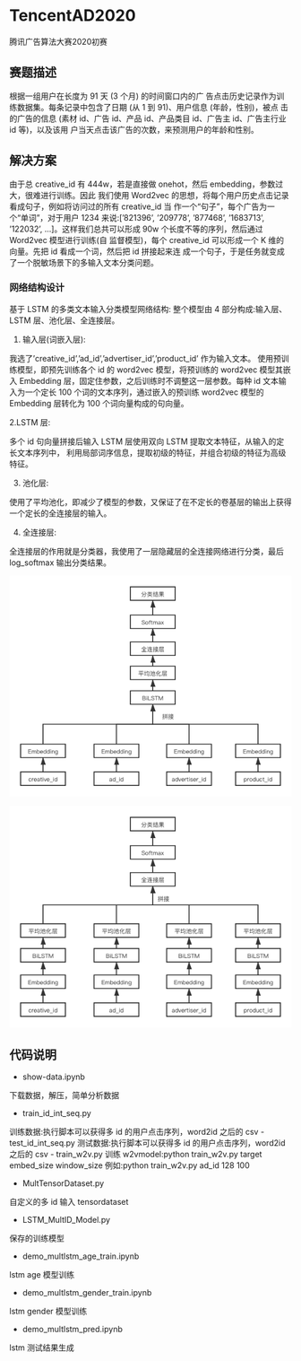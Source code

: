 # TencentAD2020
腾讯广告算法大赛2020初赛

## 赛题描述
根据一组用户在长度为 91 天 (3 个月) 的时间窗口内的广 告点击历史记录作为训练数据集。每条记录中包含了日期 (从 1 到 91)、用户信息 (年龄，性别)，被点 击的广告的信息 (素材 id、广告 id、产品 id、产品类目 id、广告主 id、广告主行业 id 等)，以及该用 户当天点击该广告的次数，来预测用户的年龄和性别。

## 解决方案
由于总 creative_id 有 444w，若是直接做 onehot，然后 embedding，参数过大，很难进行训练。因此 我们使用 Word2vec 的思想，将每个用户历史点击记录看成句子，例如将访问过的所有 creative_id 当 作一个“句子”，每个广告为一个“单词”，对于用户 1234 来说:[’821396’, ’209778’, ’877468’, ’1683713’, ’122032’, ...]。这样我们总共可以形成 90w 个长度不等的序列，然后通过 Word2vec 模型进行训练(自 监督模型)，每个 creative_id 可以形成一个 K 维的向量。先把 id 看成一个词，然后把 id 拼接起来连 成一个句子，于是任务就变成了一个脱敏场景下的多输入文本分类问题。
### 网络结构设计
基于 LSTM 的多类文本输入分类模型网络结构:
整个模型由 4 部分构成:输入层、LSTM 层、池化层、全连接层。

1. 输入层(词嵌入层):

我选了’creative_id’,’ad_id’,’advertiser_id’,’product_id’ 作为输入文本。 使用预训练模型，即预先训练各个 id 的 word2vec 模型，将预训练的 word2vec 模型其嵌入 Embedding 层，固定住参数，之后训练时不调整这一层参数。每种 id 文本输入为一个定长 100 个词的文本序列，通过嵌入的预训练 word2vec 模型的 Embedding
层转化为 100 个词向量构成的句向量。

2.LSTM 层:

多个 id 句向量拼接后输入 LSTM 层使用双向 LSTM 提取文本特征，从输入的定长文本序列中， 利用局部词序信息，提取初级的特征，并组合初级的特征为高级特征。

3. 池化层:

使用了平均池化，即减少了模型的参数，又保证了在不定长的卷基层的输出上获得一个定长的全连接层的输入。

4. 全连接层:

全连接层的作用就是分类器，我使用了一层隐藏层的全连接网络进行分类，最后 log_softmax 输出分类结果。

![image](https://github.com/BoxFighter/TencentAD2020/blob/master/lstm2.png?raw=true)


![image](https://github.com/BoxFighter/TencentAD2020/blob/master/lstm.png?raw=true)

## 代码说明
- show-data.ipynb

下载数据，解压，简单分析数据

- train_id_int_seq.py

训练数据:执行脚本可以获得多 id 的用户点击序列，word2id 之后的 csv - test_id_int_seq.py
测试数据:执行脚本可以获得多 id 的用户点击序列，word2id 之后的 csv - train_w2v.py
训练 w2vmodel:python train_w2v.py target embed_size window_size 例如:python train_w2v.py ad_id 128 100

- MultTensorDataset.py

自定义的多 id 输入 tensordataset

- LSTM_MultID_Model.py

保存的训练模型

- demo_multlstm_age_train.ipynb

lstm age 模型训练

- demo_multlstm_gender_train.ipynb


lstm gender 模型训练

- demo_multlstm_pred.ipynb

lstm 测试结果生成
